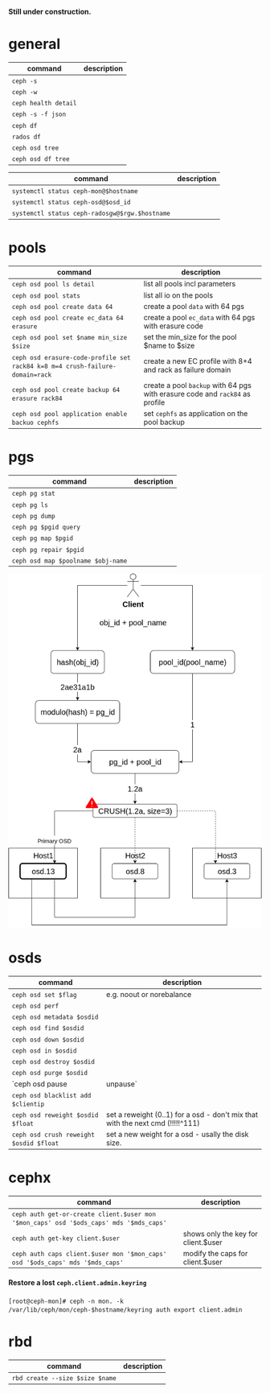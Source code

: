 **Still under construction.**

# general

| command | description |
|-|-|
| `ceph -s` ||
| `ceph -w` ||
| `ceph health detail` ||
| `ceph -s -f json` ||
| `ceph df` ||
| `rados df` ||
| `ceph osd tree` ||
| `ceph osd df tree` ||

| command | description |
|-|-|
| `systemctl status ceph-mon@$hostname` ||
| `systemctl status ceph-osd@$osd_id` ||
| `systemctl status ceph-radosgw@$rgw.$hostname` ||

# pools

| command | description |
|-|-|
| `ceph osd pool ls detail` | list all pools incl parameters |
| `ceph osd pool stats` | list all io on the pools |
| `ceph osd pool create data 64` | create a pool `data` with 64 pgs |
| `ceph osd pool create ec_data 64 erasure` | create a pool `ec_data` with 64 pgs with erasure code |
| `ceph osd pool set $name min_size $size` | set the min_size for the pool $name to $size |
| `ceph osd erasure-code-profile set rack84 k=8 m=4 crush-failure-domain=rack` | create a new EC profile with 8+4 and rack as failure domain |
| `ceph osd pool create backup 64 erasure rack84` | create a pool `backup` with 64 pgs with erasure code and `rack84` as profile |
| `ceph osd pool application enable backuo cephfs` | set `cephfs` as application on the pool backup |

# pgs

| command | description |
|-|-|
| `ceph pg stat` ||
| `ceph pg ls` ||
| `ceph pg dump` ||
| `ceph pg $pgid query` ||
| `ceph pg map $pgid` ||
| `ceph pg repair $pgid` ||
| `ceph osd map $poolname $obj-name` ||

![ceph-pg-mapping](images/ceph-pg-osd-mapping.png)

# osds

| command | description |
|-|-|
| `ceph osd set $flag` | e.g. noout or norebalance |
| `ceph osd perf` ||
| `ceph osd metadata $osdid` ||
| `ceph osd find $osdid` ||
| `ceph osd down $osdid` ||
| `ceph osd in $osdid` ||
| `ceph osd destroy $osdid` ||
| `ceph osd purge $osdid` ||
| `ceph osd pause|unpause` ||
| `ceph osd blacklist add $clientip` ||
| `ceph osd reweight $osdid $float` | set a reweight (0..1) for a osd - don't mix that with the next cmd (!!!!!^111) |
| `ceph osd crush reweight $osdid $float` | set a new weight for a osd - usally the disk size. |

# cephx

| command | description |
|-|-|
| `ceph auth get-or-create client.$user mon '$mon_caps' osd '$ods_caps' mds '$mds_caps'` ||
| `ceph auth get-key client.$user` | shows only the key for client.$user |
| `ceph auth caps client.$user mon '$mon_caps' osd '$ods_caps' mds '$mds_caps'` | modify the caps for client.$user |

#### Restore a lost `ceph.client.admin.keyring`

`[root@ceph-mon]# ceph -n mon. -k /var/lib/ceph/mon/ceph-$hostname/keyring auth export client.admin`

# rbd

| command | description |
|-|-|
| `rbd create --size $size $name` ||